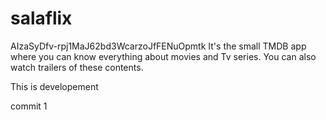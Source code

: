 # salaflix 
AIzaSyDfv-rpj1MaJ62bd3WcarzoJfFENuOpmtk
It's the small TMDB app where you can know everything about movies and Tv series. You can also watch trailers of these contents.

This is developement

commit 1
